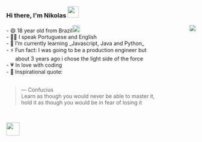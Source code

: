### Hi there, I'm Nikolas <img src="https://raw.githubusercontent.com/MartinHeinz/MartinHeinz/master/wave.gif" width="30px">

<img align="right" src="https://github-readme-stats.vercel.app/api/top-langs/?username=nikolas-virionis&theme=dark" />
<span>- 😄 18 year old from Brazil<img src="https://acegif.com/wp-content/gif/brazilian-flag-14.gif" width = "20px"></span><br>
- 👩‍💻 I speak Portuguese and English<br>
- 🌱 I’m currently learning _Javascript, Java and Python_<br>
- ⚡ Fun fact: I was going to be a production engineer but <br>&nbsp;&nbsp;&nbsp;&nbsp;&nbsp;
              about 3 years ago i chose the light side of the force<br>
- 💗 In love with coding<br>
- 📖 Inspirational quote:<br><br>
  
  > — Confucius<br>
  > Learn as though you would never be able to master it,<br>
  > hold it as though you would be in fear of losing it
<br>

<a style="align-items: center" href="https://www.linkedin.com/in/nikolas-barcha-virionis-b71228199/"><img src="https://image.flaticon.com/icons/png/512/174/174857.png" width = "35px"></a></sub>
